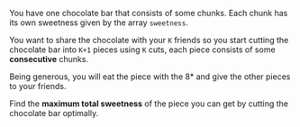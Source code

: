 You have one chocolate bar that consists of some chunks. Each chunk has its own sweetness given by the array `sweetness`.

You want to share the chocolate with your `K` friends so you start cutting the chocolate bar into `K+1` pieces using `K` cuts, each piece consists of some **consecutive** chunks.

Being generous, you will eat the piece with the 8* and give the other pieces to your friends.

Find the **maximum total sweetness** of the piece you can get by cutting the chocolate bar optimally.